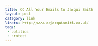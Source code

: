 ```yaml
---
title: CC All Your Emails to Jacqui Smith
layout: post
category: link
linkto: http://www.ccjacquismith.co.uk/
tags:
 - politics
 - protest
---
```

&nbsp;